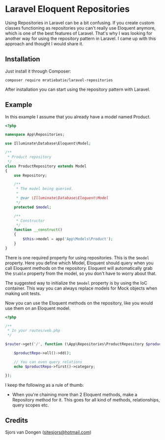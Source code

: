 # Laravel Eloquent Repositories

Using Repositories in Laravel can be a bit confusing. If you create custom classes functioning as repositories
you can't really use Eloquent anymore, which is one of the best features of Laravel. That's why I was looking for another
way for using the repository pattern in Laravel. I came up with this approach and thought I would share it.

## Installation

Just install it through Composer:

```
composer require mratiebatie/laravel-repositories
```

After installation you can start using the repository pattern with Laravel.

## Example

In this example I assume that you already have a model named Product.

```php
<?php

namespace App\Repositories;

use Illuminate\Database\Eloquent\Model;

/**
 * Product repository
 */
class ProductRepository extends Model
{
    use Repository;

    /**
     * The model being queried.
     *
     * @var \Illuminate\Database\Eloquent\Model
     */
    protected $model;

    /**
     * Constructor
     */
    function __construct()
    {
        $this->model = app('App\Models\Product');
    }
}
```

There is one required property for using repositories. This is the `$model` property.
Here you define which Model, Eloquent should query when you call Eloquent methods on the repository.
Eloquent will automatically grab the `$table` property from the model, so you don't have to worry about that.

The suggested way to initialize the `$model` property is by using the IoC container.
This way you can always replace models for Mock objects when making unit tests.

Now you can use the Eloquent methods on the repository, like you would use them on an Eloquent model.

```php
<?php

/**
 * In your routes/web.php
 */

$router->get('/', function (\App\Repositories\ProductRepository $productRepo) {

    $productRepo->all()->dd();

    // You can even query relations
    echo $productRepo->first()->category;

});
```

I keep the following as a rule of thumb:

 - When you're chaining more than 2 Eloquent methods, make a Repository method for it. This goes for all kind of methods, relationships, query scopes etc.

## Credits

Sjors van Dongen (sitesjors@hotmail.com)